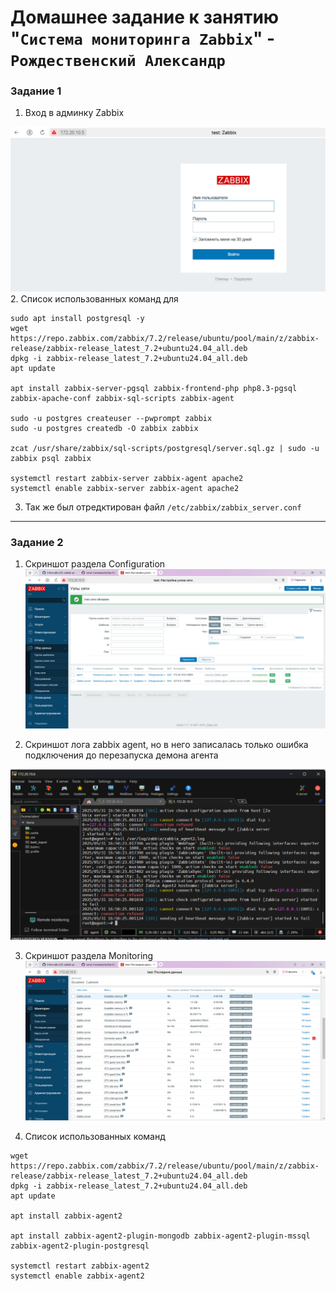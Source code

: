 # Домашнее задание к занятию "`Система мониторинга Zabbix`" - `Рождественский Александр`



### Задание 1

1. Вход в админку Zabbix

![Снимок](/img/img1.png)
2. Список использованных команд для
```
sudo apt install postgresql -y
wget https://repo.zabbix.com/zabbix/7.2/release/ubuntu/pool/main/z/zabbix-release/zabbix-release_latest_7.2+ubuntu24.04_all.deb
dpkg -i zabbix-release_latest_7.2+ubuntu24.04_all.deb
apt update

apt install zabbix-server-pgsql zabbix-frontend-php php8.3-pgsql zabbix-apache-conf zabbix-sql-scripts zabbix-agent

sudo -u postgres createuser --pwprompt zabbix
sudo -u postgres createdb -O zabbix zabbix

zcat /usr/share/zabbix/sql-scripts/postgresql/server.sql.gz | sudo -u zabbix psql zabbix

systemctl restart zabbix-server zabbix-agent apache2
systemctl enable zabbix-server zabbix-agent apache2

```
3. Так же был отредктирован файл `/etc/zabbix/zabbix_server.conf`


---
### Задание 2 
1. Cкриншот раздела Configuration
![hosts](/img/img2.png)

2. Cкриншот лога zabbix agent, но в него записалась только ошибка подключения до перезапуска демона агента

![log](/img/img3.png)

3. Скриншот раздела Monitoring
![monitoring](/img/img4.png)

4. Список использованных команд
```
wget https://repo.zabbix.com/zabbix/7.2/release/ubuntu/pool/main/z/zabbix-release/zabbix-release_latest_7.2+ubuntu24.04_all.deb
dpkg -i zabbix-release_latest_7.2+ubuntu24.04_all.deb
apt update

apt install zabbix-agent2

apt install zabbix-agent2-plugin-mongodb zabbix-agent2-plugin-mssql zabbix-agent2-plugin-postgresql

systemctl restart zabbix-agent2
systemctl enable zabbix-agent2
```